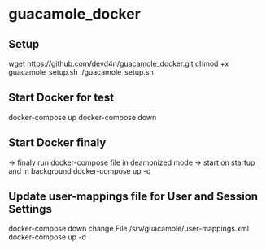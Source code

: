 # guacamole_docker

## Setup
wget https://github.com/devd4n/guacamole_docker.git
chmod +x guacamole_setup.sh
./guacamole_setup.sh

## Start Docker for test
docker-compose up
docker-compose down
  
## Start Docker finaly
-> finaly run docker-compose file in deamonized mode -> start on startup and in background
docker-compose up -d
  
## Update user-mappings file for User and Session Settings
docker-compose down
change File /srv/guacamole/user-mappings.xml
docker-compose up -d

